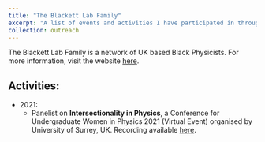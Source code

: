 ```yaml
---
title: "The Blackett Lab Family"
excerpt: "A list of events and activities I have participated in through this organisation."
collection: outreach
---
```


The Blackett Lab Family is a network of UK based Black Physicists. For more information, visit the website [here](https://theblackettlabfamily.com).

## Activities:
- 2021:
  - Panelist on **Intersectionality in Physics**, a Conference for Undergraduate Women in Physics 2021 (Virtual Event) organised by University of Surrey, UK. Recording available [here](https://www.youtube.com/watch?v=op56uaadk_M&t=1096s).
